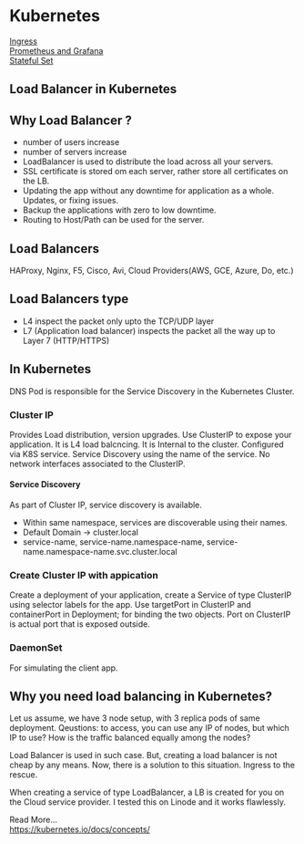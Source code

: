 # Kubernetes

[Ingress](ingress)  
[Prometheus and Grafana](prometheus-grafana)  
[Stateful Set](statefulset-app)



## Load Balancer in Kubernetes

## Why Load Balancer ?
- number of users increase
- number of servers increase
- LoadBalancer is used to distribute the load across all your servers.
- SSL certificate is stored om each server, rather store all certificates on the LB.
- Updating the app without any downtime for application as a whole. Updates, or fixing issues.
- Backup the applications with zero to low downtime.
- Routing to Host/Path can be used for the server.

## Load Balancers
HAProxy, Nginx, F5, Cisco, Avi, Cloud Providers(AWS, GCE, Azure, Do, etc.)

## Load Balancers type
- L4
inspect the packet only upto the TCP/UDP layer
- L7 (Application load balancer)
inspects the packet all the way up to Layer 7 (HTTP/HTTPS)

## In Kubernetes
DNS Pod is responsible for the Service Discovery in the Kubernetes Cluster.

### Cluster IP
Provides Load distribution, version upgrades. Use ClusterIP to expose your application.
It is L4 load balcncing. It is Internal to the cluster. Configured via K8S service. Service Discovery using the name of the service. No network interfaces associated to the ClusterIP.

#### Service Discovery
As part of Cluster IP, service discovery is available.
- Within same namespace, services are discoverable using their names.
- Default Domain -> cluster.local
- service-name,  service-name.namespace-name, service-name.namespace-name.svc.cluster.local

### Create Cluster IP with appication
Create a deployment of your application, create a Service of type ClusterIP using selector labels for the app.
Use targetPort in ClusterIP and containerPort in Deployment; for binding the two objects.
Port on ClusterIP is actual port that is exposed outside.

### DaemonSet
For simulating the client app.


## Why you need load balancing in Kubernetes?
Let us assume, we have 3 node setup, with 3 replica pods of same deployment.
Qeustions: to access, you can use any IP of nodes, but which IP to use? How is the traffic balanced equally among the nodes?

Load Balancer is used in such case. But, creating a load balancer is not cheap by any means. Now, there is a solution to this situation. Ingress to the rescue.

When creating a service of type LoadBalancer, a LB is created for you on the Cloud service provider. I tested this on Linode and it works flawlessly.


Read More...  
https://kubernetes.io/docs/concepts/





